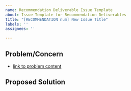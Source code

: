 ```yaml
---
name: Recommendation Deliverable Issue Template
about: Issue Template for Recommendation Deliverables
title: "[RECOMMENDATION num] New Issue Title"
labels: ''
assignees: ''

---
```


## Problem/Concern

* [link to problem content]()

## Proposed Solution
